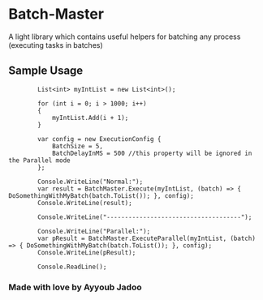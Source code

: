 # Batch-Master

A light library which contains useful helpers for batching any process (executing tasks in batches)

## Sample Usage


            List<int> myIntList = new List<int>();

            for (int i = 0; i > 1000; i++)
            {
                myIntList.Add(i + 1);
            }

            var config = new ExecutionConfig {
                BatchSize = 5,
                BatchDelayInMS = 500 //this property will be ignored in the Parallel mode
            };

            Console.WriteLine("Normal:");
            var result = BatchMaster.Execute(myIntList, (batch) => { DoSomethingWithMyBatch(batch.ToList()); }, config);
            Console.WriteLine(result);

            Console.WriteLine("-------------------------------------");

            Console.WriteLine("Parallel:");
            var pResult = BatchMaster.ExecuteParallel(myIntList, (batch) => { DoSomethingWithMyBatch(batch.ToList()); }, config);
            Console.WriteLine(pResult);

            Console.ReadLine();

### Made with love by Ayyoub Jadoo
